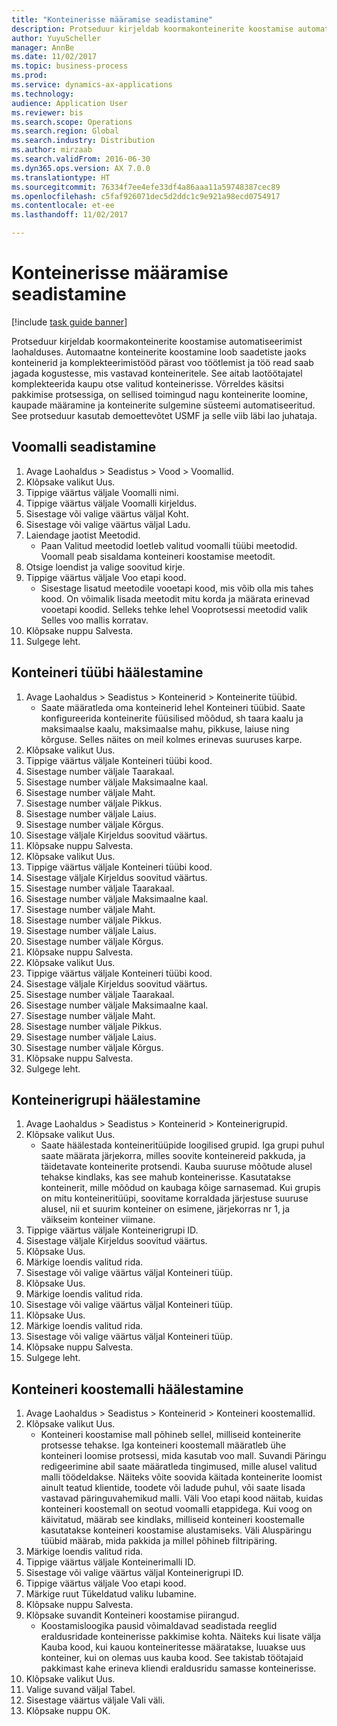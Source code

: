```yaml
--- 
title: "Konteinerisse määramise seadistamine"
description: Protseduur kirjeldab koormakonteinerite koostamise automatiseerimist laohalduses.
author: YuyuScheller
manager: AnnBe
ms.date: 11/02/2017
ms.topic: business-process
ms.prod: 
ms.service: dynamics-ax-applications
ms.technology: 
audience: Application User
ms.reviewer: bis
ms.search.scope: Operations
ms.search.region: Global
ms.search.industry: Distribution
ms.author: mirzaab
ms.search.validFrom: 2016-06-30
ms.dyn365.ops.version: AX 7.0.0
ms.translationtype: HT
ms.sourcegitcommit: 76334f7ee4efe33df4a86aaa11a59748387cec89
ms.openlocfilehash: c5faf926071dec5d2ddc1c9e921a98ecd0754917
ms.contentlocale: et-ee
ms.lasthandoff: 11/02/2017

---
```

# <a name="set-up-containerization"></a>Konteinerisse määramise seadistamine

[!include [task guide banner](../../includes/task-guide-banner.md)]

Protseduur kirjeldab koormakonteinerite koostamise automatiseerimist laohalduses. Automaatne konteinerite koostamine loob saadetiste jaoks konteinerid ja komplekteerimistööd pärast voo töötlemist ja töö read saab jagada kogustesse, mis vastavad konteineritele. See aitab laotöötajatel komplekteerida kaupu otse valitud konteinerisse. Võrreldes käsitsi pakkimise protsessiga, on sellised toimingud nagu konteinerite loomine, kaupade määramine ja konteinerite sulgemine süsteemi automatiseeritud. See protseduur kasutab demoettevõtet USMF ja selle viib läbi lao juhataja.


## <a name="set-up-a-wave-template"></a>Voomalli seadistamine
1. Avage Laohaldus > Seadistus > Vood > Voomallid.
2. Klõpsake valikut Uus.
3. Tippige väärtus väljale Voomalli nimi.
4. Tippige väärtus väljale Voomalli kirjeldus.
5. Sisestage või valige väärtus väljal Koht.
6. Sisestage või valige väärtus väljal Ladu.
7. Laiendage jaotist Meetodid.
    * Paan Valitud meetodid loetleb valitud voomalli tüübi meetodid. Voomall peab sisaldama konteineri koostamise meetodit.  
8. Otsige loendist ja valige soovitud kirje.
9. Tippige väärtus väljale Voo etapi kood.
    * Sisestage lisatud meetodile vooetapi kood, mis võib olla mis tahes kood. On võimalik lisada meetodit mitu korda ja määrata erinevad vooetapi koodid. Selleks tehke lehel Vooprotsessi meetodid valik Selles voo mallis korratav.  
10. Klõpsake nuppu Salvesta.
11. Sulgege leht.

## <a name="set-up-a-container-type"></a>Konteineri tüübi häälestamine
1. Avage Laohaldus > Seadistus > Konteinerid > Konteinerite tüübid.
    * Saate määratleda oma konteinerid lehel Konteineri tüübid. Saate konfigureerida konteinerite füüsilised mõõdud, sh taara kaalu ja maksimaalse kaalu, maksimaalse mahu, pikkuse, laiuse ning kõrguse. Selles näites on meil kolmes erinevas suuruses karpe.  
2. Klõpsake valikut Uus.
3. Tippige väärtus väljale Konteineri tüübi kood.
4. Sisestage number väljale Taarakaal.
5. Sisestage number väljale Maksimaalne kaal.
6. Sisestage number väljale Maht.
7. Sisestage number väljale Pikkus.
8. Sisestage number väljale Laius.
9. Sisestage number väljale Kõrgus.
10. Sisestage väljale Kirjeldus soovitud väärtus.
11. Klõpsake nuppu Salvesta.
12. Klõpsake valikut Uus.
13. Tippige väärtus väljale Konteineri tüübi kood.
14. Sisestage väljale Kirjeldus soovitud väärtus.
15. Sisestage number väljale Taarakaal.
16. Sisestage number väljale Maksimaalne kaal.
17. Sisestage number väljale Maht.
18. Sisestage number väljale Pikkus.
19. Sisestage number väljale Laius.
20. Sisestage number väljale Kõrgus.
21. Klõpsake nuppu Salvesta.
22. Klõpsake valikut Uus.
23. Tippige väärtus väljale Konteineri tüübi kood.
24. Sisestage väljale Kirjeldus soovitud väärtus.
25. Sisestage number väljale Taarakaal.
26. Sisestage number väljale Maksimaalne kaal.
27. Sisestage number väljale Maht.
28. Sisestage number väljale Pikkus.
29. Sisestage number väljale Laius.
30. Sisestage number väljale Kõrgus.
31. Klõpsake nuppu Salvesta.
32. Sulgege leht.

## <a name="set-up-a-container-group"></a>Konteinerigrupi häälestamine
1. Avage Laohaldus > Seadistus > Konteinerid > Konteinerigrupid.
2. Klõpsake valikut Uus.
    * Saate häälestada konteineritüüpide loogilised grupid. Iga grupi puhul saate määrata järjekorra, milles soovite konteinereid pakkuda, ja täidetavate konteinerite protsendi. Kauba suuruse mõõtude alusel tehakse kindlaks, kas see mahub konteinerisse. Kasutatakse konteinerit, mille mõõdud on kaubaga kõige sarnasemad. Kui grupis on mitu konteineritüüpi, soovitame korraldada järjestuse suuruse alusel, nii et suurim konteiner on esimene, järjekorras nr 1, ja väikseim konteiner viimane.    
3. Tippige väärtus väljale Konteinerigrupi ID.
4. Sisestage väljale Kirjeldus soovitud väärtus.
5. Klõpsake Uus.
6. Märkige loendis valitud rida.
7. Sisestage või valige väärtus väljal Konteineri tüüp.
8. Klõpsake Uus.
9. Märkige loendis valitud rida.
10. Sisestage või valige väärtus väljal Konteineri tüüp.
11. Klõpsake Uus.
12. Märkige loendis valitud rida.
13. Sisestage või valige väärtus väljal Konteineri tüüp.
14. Klõpsake nuppu Salvesta.
15. Sulgege leht.

## <a name="set-up-a-container-build-template"></a>Konteineri koostemalli häälestamine
1. Avage Laohaldus > Seadistus > Konteinerid > Konteineri koostemallid.
2. Klõpsake valikut Uus.
    * Konteineri koostamise mall põhineb sellel, milliseid konteinerite protsesse tehakse. Iga konteineri koostemall määratleb ühe konteineri loomise protsessi, mida kasutab voo mall. Suvandi Päringu redigeerimine abil saate määratleda tingimused, mille alusel valitud malli töödeldakse. Näiteks võite soovida käitada konteinerite loomist ainult teatud klientide, toodete või ladude puhul, või saate lisada vastavad päringuvahemikud malli. Väli Voo etapi kood näitab, kuidas konteineri koostemall on seotud voomalli etappidega. Kui voog on käivitatud, määrab see kindlaks, milliseid konteineri koostemalle kasutatakse konteineri koostamise alustamiseks. Väli Aluspäringu tüübid määrab, mida pakkida ja millel põhineb filtripäring.  
3. Märkige loendis valitud rida.
4. Tippige väärtus väljale Konteinerimalli ID.
5. Sisestage või valige väärtus väljal Konteinerigrupi ID.
6. Tippige väärtus väljale Voo etapi kood.
7. Märkige ruut Tükeldatud valiku lubamine.
8. Klõpsake nuppu Salvesta.
9. Klõpsake suvandit Konteineri koostamise piirangud.
    * Koostamisloogika pausid võimaldavad seadistada reeglid eraldusridade konteinerisse pakkimise kohta. Näiteks kui lisate välja Kauba kood, kui kauou konteineritesse määratakse, luuakse uus konteiner, kui on olemas uus kauba kood. See takistab töötajaid pakkimast kahe erineva kliendi eraldusridu samasse konteinerisse.  
10. Klõpsake valikut Uus.
11. Valige suvand väljal Tabel.
12. Sisestage väärtus väljale Vali väli.
13. Klõpsake nuppu OK.


